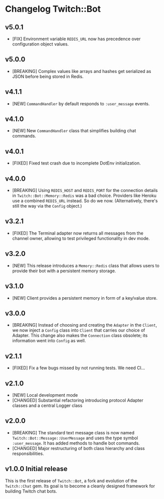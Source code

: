 # Changelog Twitch::Bot

## v5.0.1

- [FIX] Environment variable `REDIS_URL` now has precedence over configuration 
  object values.

## v5.0.0

- [BREAKING] Complex values like arrays and hashes get serialized as JSON before 
  being stored in Redis.

## v4.1.1

- [NEW] `CommandHandler` by default responds to `:user_message` events.

## v4.1.0

* [NEW] New `CommandHandler` class that simplifies building chat commands.

## v4.0.1

* [FIXED] Fixed test crash due to incomplete DotEnv initialization.

## v4.0.0

* [BREAKING] Using `REDIS_HOST` and `REDIS_PORT` for the connection details in `Twitch::Bot::Memory::Redis` was a bad choice. Providers like Heroku use a combined `REDIS_URL` instead. So do we now. (Alternatively, there's still the way via the `Config` object.)

## v3.2.1

* [FIXED] The Terminal adapter now returns all messages from the channel owner, allowing to test privileged functionality in dev mode.

## v3.2.0

* [NEW] This release introduces a `Memory::Redis` class that allows users to provide their bot with a persistent memory storage.

## v3.1.0

* [NEW] Client provides a persistent memory in form of a key/value store.

## v3.0.0

* [BREAKING] Instead of choosing and creating the `Adapter` in the `Client`, we now inject a `Config` class into `Client` that carries our choice of Adapter. This change also makes the `Connection` class obsolete; its information went into `Config` as well.

## v2.1.1

* [FIXED] Fix a few bugs missed by not running tests. We need CI...

## v2.1.0

* [NEW] Local development mode
* [CHANGED] Substantial refactoring introducing protocol Adapter classes and a central Logger class

## v2.0.0

* [BREAKING] The standard text message class is now named
`Twitch::Bot::Message::UserMessage` and uses the type symbol `:user_message`. It has added methods to handle bot commands.
* [CHANGED] Major restructuring of both class hierarchy and class responsibilities.

## v1.0.0 Initial release

This is the first release of `Twitch::Bot`, a fork and evolution of the `Twitch::Chat` gem. Its goal is to become a cleanly designed framework for building Twitch chat bots.
